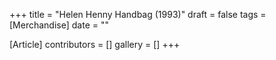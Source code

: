 +++
title = "Helen Henny Handbag (1993)"
draft = false
tags = [Merchandise]
date = ""

[Article]
contributors = []
gallery = []
+++